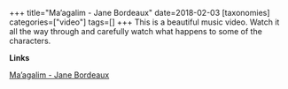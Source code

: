 +++
title="Ma’agalim - Jane Bordeaux"
date=2018-02-03
[taxonomies]
categories=["video"]
tags=[]
+++
This is a beautiful music video. Watch it all the way through and carefully watch what happens to some of the characters.
<!-- more -->

__Links__

[Ma’agalim - Jane Bordeaux](https://vimeo.com/162052542/description)
